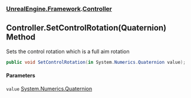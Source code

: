 ### [UnrealEngine.Framework](UnrealEngine_Framework.md 'UnrealEngine.Framework').[Controller](Controller.md 'UnrealEngine.Framework.Controller')
## Controller.SetControlRotation(Quaternion) Method
Sets the control rotation which is a full aim rotation  
```csharp
public void SetControlRotation(in System.Numerics.Quaternion value);
```
#### Parameters
<a name='UnrealEngine_Framework_Controller_SetControlRotation(System_Numerics_Quaternion)_value'></a>
`value` [System.Numerics.Quaternion](https://docs.microsoft.com/en-us/dotnet/api/System.Numerics.Quaternion 'System.Numerics.Quaternion')  
  
